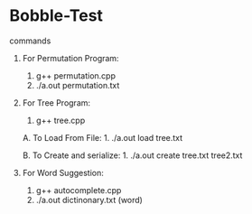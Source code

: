 # Bobble-Test

commands
  1. For Permutation Program:
      1. g++ permutation.cpp
      2. ./a.out permutation.txt
  
  2. For Tree Program:
      1. g++ tree.cpp
    
      A. To Load From File:
          1. ./a.out load tree.txt
     
      B. To Create and serialize:
          1. ./a.out create tree.txt tree2.txt
    
   3. For Word Suggestion:
       1. g++ autocomplete.cpp
       2. ./a.out dictinonary.txt (word)

